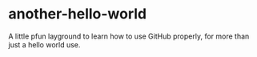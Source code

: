 # another-hello-world
A little pfun layground to learn how to use GitHub properly, for more than just a hello world use.
